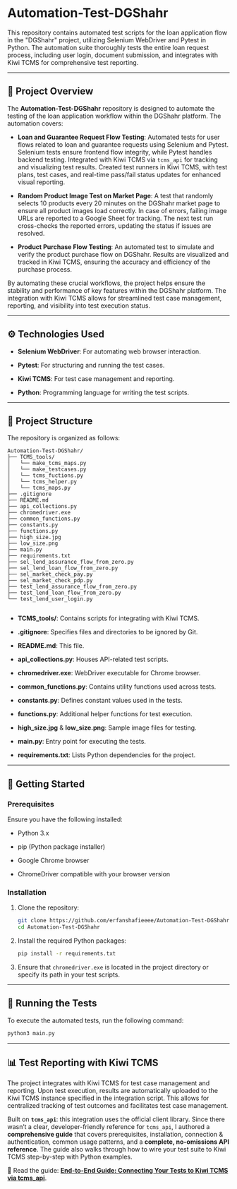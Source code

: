 
# Automation-Test-DGShahr

This repository contains automated test scripts for the loan application flow in the "DGShahr" project, utilizing Selenium WebDriver and Pytest in Python. The automation suite thoroughly tests the entire loan request process, including user login, document submission, and integrates with Kiwi TCMS for comprehensive test reporting.

---

## 🧪 Project Overview

The **Automation-Test-DGShahr** repository is designed to automate the testing of the loan application workflow within the DGShahr platform. The automation covers:

* **Loan and Guarantee Request Flow Testing**: Automated tests for user flows related to loan and guarantee requests using Selenium and Pytest. Selenium tests ensure frontend flow integrity, while Pytest handles backend testing. Integrated with Kiwi TCMS via `tcms_api` for tracking and visualizing test results. Created test runners in Kiwi TCMS, with test plans, test cases, and real-time pass/fail status updates for enhanced visual reporting.

* **Random Product Image Test on Market Page**: A test that randomly selects 10 products every 20 minutes on the DGShahr market page to ensure all product images load correctly. In case of errors, failing image URLs are reported to a Google Sheet for tracking. The next test run cross-checks the reported errors, updating the status if issues are resolved.

* **Product Purchase Flow Testing**: An automated test to simulate and verify the product purchase flow on DGShahr. Results are visualized and tracked in Kiwi TCMS, ensuring the accuracy and efficiency of the purchase process.

By automating these crucial workflows, the project helps ensure the stability and performance of key features within the DGShahr platform. The integration with Kiwi TCMS allows for streamlined test case management, reporting, and visibility into test execution status.

---

## ⚙️ Technologies Used

* **Selenium WebDriver**: For automating web browser interaction.

* **Pytest**: For structuring and running the test cases.

* **Kiwi TCMS**: For test case management and reporting.

* **Python**: Programming language for writing the test scripts.

---

## 📁 Project Structure

The repository is organized as follows:

```
Automation-Test-DGShahr/
├── TCMS_tools/
│   └── make_tcms_maps.py
│   └── make_testcases.py
│   └── tcms_fuctions.py
│   └── tcms_helper.py
│   └── tcms_maps.py
├── .gitignore
├── README.md
├── api_collections.py
├── chromedriver.exe
├── common_functions.py
├── constants.py
├── functions.py
├── high_size.jpg
├── low_size.png
├── main.py
├── requirements.txt
├── sel_lend_assurance_flow_from_zero.py
├── sel_lend_loan_flow_from_zero.py
├── sel_market_check_pay.py
├── sel_market_check_pdp.py
├── test_lend_assurance_flow_from_zero.py
├── test_lend_loan_flow_from_zero.py
└── test_lend_user_login.py


```

* **TCMS\_tools/**: Contains scripts for integrating with Kiwi TCMS.

* **.gitignore**: Specifies files and directories to be ignored by Git.

* **README.md**: This file.

* **api\_collections.py**: Houses API-related test scripts.

* **chromedriver.exe**: WebDriver executable for Chrome browser.

* **common\_functions.py**: Contains utility functions used across tests.

* **constants.py**: Defines constant values used in the tests.

* **functions.py**: Additional helper functions for test execution.

* **high\_size.jpg** & **low\_size.png**: Sample image files for testing.

* **main.py**: Entry point for executing the tests.

* **requirements.txt**: Lists Python dependencies for the project.

---

## 🚀 Getting Started

### Prerequisites

Ensure you have the following installed:

* Python 3.x

* pip (Python package installer)

* Google Chrome browser

* ChromeDriver compatible with your browser version

### Installation

1. Clone the repository:

   ```bash
   git clone https://github.com/erfanshafieeee/Automation-Test-DGShahr.git
   cd Automation-Test-DGShahr
   ```

2. Install the required Python packages:

   ```bash
   pip install -r requirements.txt
   ```

3. Ensure that `chromedriver.exe` is located in the project directory or specify its path in your test scripts.

---

## 🧪 Running the Tests

To execute the automated tests, run the following command:

```bash
python3 main.py
```
---

## 📊 Test Reporting with Kiwi TCMS

The project integrates with Kiwi TCMS for test case management and reporting. Upon test execution, results are automatically uploaded to the Kiwi TCMS instance specified in the integration script. This allows for centralized tracking of test outcomes and facilitates test case management.

Built on **`tcms_api`**: this integration uses the official client library. Since there wasn’t a clear, developer-friendly reference for `tcms_api`, I authored a **comprehensive guide** that covers prerequisites, installation, connection & authentication, common usage patterns, and a **complete, no-omissions API reference**. The guide also walks through how to wire your test suite to Kiwi TCMS step-by-step with Python examples.

📖 Read the guide: **[End-to-End Guide: Connecting Your Tests to Kiwi TCMS via tcms_api](https://github.com/erfanshafieeee/Automation-Test-DGShahr/blob/main/TCMS_tools/DOCUMENT.md)**.



